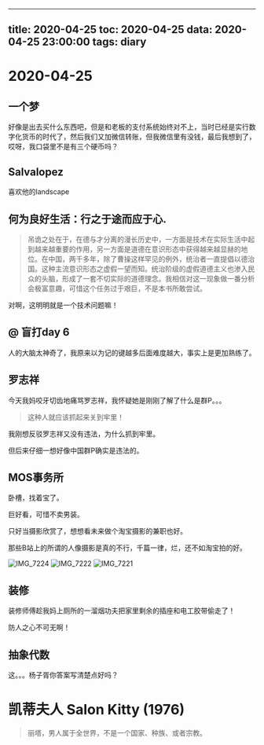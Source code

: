 
---
title: 2020-04-25
toc: 2020-04-25
data: 2020-04-25 23:00:00
tags: diary
---


# 2020-04-25

## 一个梦

好像是出去买什么东西吧，但是和老板的支付系统始终对不上，当时已经是实行数字化货币的时代了，然后我们又加微信转账，但我微信里有没钱，最后我想到了，哎呀，我口袋里不是有三个硬币吗？



## Salvalopez

喜欢他的landscape

## 何为良好生活：行之于途而应于心.

> 吊诡之处在于，在德与才分离的漫长历史中，一方面是技术在实际生活中起到越来越重要的作用，另一方面是道德在意识形态中获得越来越显赫的地位。在中国，两千多年，除了曹操这样罕见的例外，统治者一直提倡以德治国。这种主流意识形态之虚假一望而知。统治阶级的虚假道德主义也渗入民众的头脑，形成了一套不切实际的道德理念。我相信对这一现象做一番分析会极富意趣，可惜这个任务过于艰巨，不是本书所敢尝试。
>

对啊，这明明就是一个技术问题嘛！

## @ 盲打day 6

人的大脑太神奇了，我原来以为记的键越多后面难度越大，事实上是更加熟练了。

## 罗志祥

今天我妈咬牙切齿地痛骂罗志祥，我怀疑她是刚刚了解了什么是群P。。。

> 这种人就应该抓起来关到牢里！

我刚想反驳罗志祥又没有违法，为什么抓到牢里。

但后来仔细一想好像中国群P确实是违法的。

## MOS事务所

卧槽，找着宝了。

巨好看，可惜不卖男装。

只好当摄影欣赏了，想想看未来做个淘宝摄影的兼职也好。

那些B站上的所谓的人像摄影是真的不行，千篇一律，烂，还不如淘宝拍的好。

<img src="https://tva1.sinaimg.cn/large/007S8ZIlly1ge68jkuzacj30qo0qotae.jpg" alt="IMG_7224" style="zoom:%;" />

<img src="https://tva1.sinaimg.cn/large/007S8ZIlly1ge68jl5nizj30qo0qon1g.jpg" alt="IMG_7222"  />

<img src="https://tva1.sinaimg.cn/large/007S8ZIlly1ge68jk12f3j30u00u0am2.jpg" alt="IMG_7221"  />

## 装修

装修师傅趁我妈上厕所的一溜烟功夫把家里剩余的插座和电工胶带偷走了！

防人之心不可无啊！

## 抽象代数

这。。。杨子胥你答案写清楚点好吗？

# 凯蒂夫人 Salon Kitty (1976)

> 丽塔，男人属于全世界，不是一个国家、种族、或者宗教。
